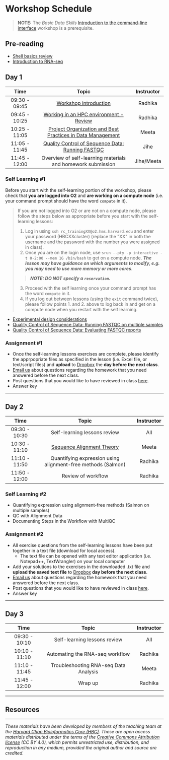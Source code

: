 # Workshop Schedule

> **NOTE:** The *Basic Data Skills* [Introduction to the command-line interface](https://hbctraining.github.io/Intro-to-shell-flipped/schedule/) workshop is a prerequisite.

## Pre-reading
* [Shell basics review](../lessons/shell_review.md)
* [Introduction to RNA-seq](../lessons/01_intro-to-RNAseq.md)

## Day 1

| Time |  Topic  | Instructor |
|:-----------:|:----------:|:--------:|
| 09:30 - 09:45 | [Workshop introduction](../lectures/Intro_to_workshop.pdf) | Radhika |
| 09:45 - 10:25 | [Working in an HPC environment - Review](../lessons/03_working_on_HPC.md) | Radhika |
| 10:25 - 11:05 | [Project Organization and Best Practices in Data Management](../lessons/04_data_organization.md) | Meeta |
| 11:05 - 11:45 | [Quality Control of Sequence Data: Running FASTQC](../lessons/05_qc_running_fastqc_interactively.md) | Jihe |
| 11:45 - 12:00 | Overview of self-learning materials and homework submission | Jihe/Meeta |

### Self Learning #1

Before you start with the self-learning portion of the workshop, please check that **you are logged into O2** and **are working on a compute node** (i.e. your command prompt should have the word `compute` in it).

> If you are not logged into O2 or are not on a compute node, please follow the steps below as appropriate before you start with the self-learning lessons:
> 1. Log in using `ssh rc_trainingXX@o2.hms.harvard.edu` and enter your password (HBCXXcluster) (replace the "XX" in both the username and the password with the number you were assigned in class). 
> 2. Once you are on the login node, use `srun --pty -p interactive -t 0-2:00 --mem 1G /bin/bash` to get on a compute node. ***The lesson may have guidance on which arguments to modify, e.g. you may need to use more memory or more cores***.
>> ***NOTE: DO NOT specify a `reservation`.*** 
> 3. Proceed with the self learning once your command prompt has the word `compute` in it.
> 4. If you log out between lessons (using the `exit` command twice), please follow points 1. and 2. above to log back in and get on a compute node when you restart with the self learning.

* [Experimental design considerations](../lessons/02_experimental_planning_considerations.md)
* [Quality Control of Sequence Data: Running FASTQC on multiple samples](../lessons/06_qc_running_fastqc_sbatch.md)
* [Quality Control of Sequence Data: Evaluating FASTQC reports](../lessons/07_qc_fastqc_assessment.md)

### Assignment #1
* Once the self-learning lessons exercises are complete, please identify the apprpopriate files as specified in the lesson (i.e. Excel file, or text/script files) and **upload** to [Dropbox](https://www.dropbox.com/request/iE82DOpC35d86Jh87zrG) the **day before the next class**.
* [Email us](mailto:hbctraining@hsph.harvard.edu) about questions regarding the homework that you need answered before the next class.
* Post questions that you would like to have reviewed in class [here](https://PollEv.com/hbctraining945).
* Answer key

***

## Day 2

| Time |  Topic  | Instructor |
|:-----------:|:----------:|:--------:|
| 09:30 - 10:30 | Self-learning lessons review | All |
| 10:30 - 11:10 | [Sequence Alignment Theory](../lectures/alignment_quantification.pdf) | Meeta |
| 11:10 - 11:50 | Quantifying expression using alignment-free methods (Salmon) | Radhika |
| 11:50 - 12:00 | Review of workflow | Radhika |

### Self Learning #2
* Quantifying expression using alignment-free methods (Salmon on multiple samples)
* QC with Alignment Data
* Documenting Steps in the Workflow with MultiQC

### Assignment #2
* All exercise questions from the self-learning lessons have been put together in a text file (download for local access).
  * The text file can be opened with any text editor application (i.e. Notepad++, TextWrangler) on your local computer
* Add your solutions to the exercises in the downloaded .txt file and **upload the saved text file** to [Dropbox](https://www.dropbox.com/request/9fWybJi6KfW8jjZXOQqK) **day before the next class**.
* [Email us](mailto:hbctraining@hsph.harvard.edu) about questions regarding the homework that you need answered before the next class.
* Post questions that you would like to have reviewed in class [here](https://PollEv.com/hbctraining945).
* Answer key

***

## Day 3

| Time |  Topic  | Instructor |
|:-----------:|:----------:|:--------:|
| 09:30 - 10:10 | Self-learning lessons review | All |
| 10:10 - 11:10 | Automating the RNA-seq workflow| Radhika |
| 11:10 - 11:45 | Troubleshooting RNA-seq Data Analysis | Meeta |
| 11:45 - 12:00 | Wrap up | Radhika |

***

## Resources



***
*These materials have been developed by members of the teaching team at the [Harvard Chan Bioinformatics Core (HBC)](http://bioinformatics.sph.harvard.edu/). These are open access materials distributed under the terms of the [Creative Commons Attribution license](https://creativecommons.org/licenses/by/4.0/) (CC BY 4.0), which permits unrestricted use, distribution, and reproduction in any medium, provided the original author and source are credited.*
